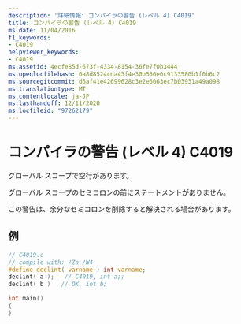 ```yaml
---
description: '詳細情報: コンパイラの警告 (レベル 4) C4019'
title: コンパイラの警告 (レベル 4) C4019
ms.date: 11/04/2016
f1_keywords:
- C4019
helpviewer_keywords:
- C4019
ms.assetid: 4ecfe85d-673f-4334-8154-36fe7f0b3444
ms.openlocfilehash: 0a8d8524cda43f4e30b566e0c9133580b1f0b6c2
ms.sourcegitcommit: d6af41e42699628c3e2e6063ec7b03931a49a098
ms.translationtype: MT
ms.contentlocale: ja-JP
ms.lasthandoff: 12/11/2020
ms.locfileid: "97262179"
---
```

# <a name="compiler-warning-level-4-c4019"></a>コンパイラの警告 (レベル 4) C4019

グローバル スコープで空行があります。

グローバル スコープのセミコロンの前にステートメントがありません。

この警告は、余分なセミコロンを削除すると解決される場合があります。

## <a name="example"></a>例

```c
// C4019.c
// compile with: /Za /W4
#define declint( varname ) int varname;
declint( a );   // C4019, int a;;
declint( b )   // OK, int b;

int main()
{
}
```
